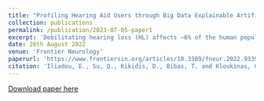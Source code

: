 ```yaml
---
title: "Profiling Hearing Aid Users through Big Data Explainable Artificial Intelligence Techniques"
collection: publications
permalink: /publication/2023-07-05-paper1
excerpt: 'Debilitating hearing loss (HL) affects ~6% of the human population. Only 20% of the people in need of a hearing assistive device will eventually seek and acquire one. The number of people that are satisfied with their Hearing Aids (HAids) and continue using them in the long term is even lower. Understanding the personal, behavioral, environmental, or other factors that correlate with the optimal HAid fitting and with users' experience of HAids is a significant step in improving patient satisfaction and quality of life, while reducing societal and financial burden. In SMART BEAR we are addressing this need by making use of the capacity of modern HAids to provide dynamic logging of their operation and by combining this information with a big amount of information about the medical, environmental, and social context of each HAid user. We are studying hearing rehabilitation through a 12-month continuous monitoring of HL patients, collecting data, such as participants' demographics, audiometric and medical data, their cognitive and mental status, their habits, and preferences, through a set of medical devices and wearables, as well as through face-to-face and remote clinical assessments and fitting/fine-tuning sessions. Descriptive, AI-based analysis and assessment of the relationships between heterogeneous data and HL-related parameters will help clinical researchers to better understand the overall health profiles of HL patients, and to identify patterns or relations that may be proven essential for future clinical trials. In addition, the future state and behavioral (e.g., HAids Satisfiability and HAids usage) of the patients will be predicted with time-dependent machine learning models to assist the clinical researchers to decide on the nature of the interventions. Explainable Artificial Intelligence (XAI) techniques will be leveraged to better understand the factors that play a significant role in the success of a hearing rehabilitation program, constructing patient profiles. This paper is a conceptual one aiming to describe the upcoming data collection process and proposed framework for providing a comprehensive profile for patients with HL in the context of EU-funded SMART BEAR project. Such patient profiles can be invaluable in HL treatment as they can help to identify the characteristics making patients more prone to drop out and stop using their HAids, using their HAids sufficiently long during the day, and being more satisfied by their HAids experience. They can also help decrease the number of needed remote sessions with their Audiologist for counseling, and/or HAids fine tuning, or the number of manual changes of HAids program (as indication of poor sound quality and bad adaptation of HAids configuration to patients' real needs and daily challenges), leading to reduced healthcare cost.'
date: 26th August 2022
venue: 'Frontier Neurology'
paperurl: 'https://www.frontiersin.org/articles/10.3389/fneur.2022.933940/full'
citation: 'Iliadou, E., Su, Q., Kikidis, D., Bibas, T. and Kloukinas, C., 2022. Profiling hearing aid users through big data explainable artificial intelligence techniques. Frontiers in Neurology, 13, p.1926.'
---
```


[Download paper here](http://qiqisu.co.uk/files/paper1.pdf)
